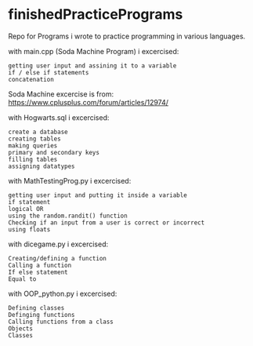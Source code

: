 # finishedPracticePrograms
Repo for Programs i wrote to practice programming in various languages.

with main.cpp (Soda Machine Program) i excercised: 
    
    getting user input and assining it to a variable
    if / else if statements
    concatenation
    
Soda Machine excercise is from: https://www.cplusplus.com/forum/articles/12974/
    
with Hogwarts.sql i excercised:

    create a database
    creating tables
    making queries
    primary and secondary keys
    filling tables
    assigning datatypes


with MathTestingProg.py i excercised:

    getting user input and putting it inside a variable
    if statement
    logical OR
    using the random.randit() function
    Checking if an input from a user is correct or incorrect
    using floats
    

with dicegame.py i excercised:

    Creating/defining a function
    Calling a function
    If else statement
    Equal to
    
with OOP_python.py i excercised:
    
    Defining classes
    Definging functions
    Calling functions from a class
    Objects
    Classes
    
    
